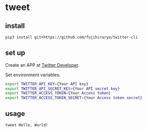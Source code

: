 # tweet  

## install

```bash
pip3 install git+https://github.com/fujihiraryo/twitter-cli
```

## set up

Create an APP at [Twitter Developer](https://developer.twitter.com/en/apps).

Set environment variables.

```bash
export TWITTER_API_KEY={Your API key}
export TWITTER_API_SECRET_KEY={Your API secret key}
export TWITTER_ACCESS_TOKEN={Your Access token}
export TWITTER_ACCESS_TOKEN_SECRET={Your Access token secret}   
```

## usage

```bash
tweet Hello, World!
```
